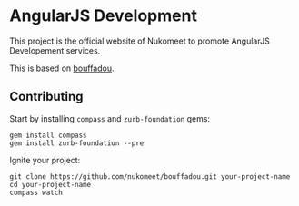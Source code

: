AngularJS Development
=========

This project is the official website of Nukomeet to promote AngularJS
Developement services.

This is based on [bouffadou](https://github.com/nukomeet/bouffadou).

Contributing
---------------

Start by installing `compass` and `zurb-foundation` gems:

    gem install compass
    gem install zurb-foundation --pre

Ignite your project:

    git clone https://github.com/nukomeet/bouffadou.git your-project-name
    cd your-project-name
    compass watch
